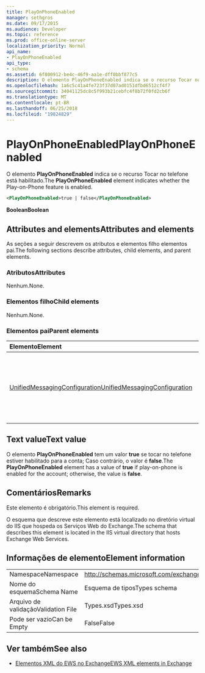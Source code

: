 ```yaml
---
title: PlayOnPhoneEnabled
manager: sethgros
ms.date: 09/17/2015
ms.audience: Developer
ms.topic: reference
ms.prod: office-online-server
localization_priority: Normal
api_name:
- PlayOnPhoneEnabled
api_type:
- schema
ms.assetid: 6f800912-be4c-46f9-aa1e-dff0bbf877c5
description: O elemento PlayOnPhoneEnabled indica se o recurso Tocar no telefone está habilitado.
ms.openlocfilehash: 1a6c5c41a4fe723f37d07ad0151dfbd6512cf4f7
ms.sourcegitcommit: 34041125dc8c5f993b21cebfc4f8b72f0fd2cb6f
ms.translationtype: MT
ms.contentlocale: pt-BR
ms.lasthandoff: 06/25/2018
ms.locfileid: "19824829"
---
```

# <a name="playonphoneenabled"></a><span data-ttu-id="1d623-103">PlayOnPhoneEnabled</span><span class="sxs-lookup"><span data-stu-id="1d623-103">PlayOnPhoneEnabled</span></span>

<span data-ttu-id="1d623-104">O elemento **PlayOnPhoneEnabled** indica se o recurso Tocar no telefone está habilitado.</span><span class="sxs-lookup"><span data-stu-id="1d623-104">The **PlayOnPhoneEnabled** element indicates whether the Play-on-Phone feature is enabled.</span></span> 
  
```XML
<PlayOnPhoneEnabled>true | false</PlayOnPhoneEnabled>
```

 <span data-ttu-id="1d623-105">**Boolean**</span><span class="sxs-lookup"><span data-stu-id="1d623-105">**Boolean**</span></span>
## <a name="attributes-and-elements"></a><span data-ttu-id="1d623-106">Attributes and elements</span><span class="sxs-lookup"><span data-stu-id="1d623-106">Attributes and elements</span></span>

<span data-ttu-id="1d623-107">As seções a seguir descrevem os atributos e elementos filho elementos pai.</span><span class="sxs-lookup"><span data-stu-id="1d623-107">The following sections describe attributes, child elements, and parent elements.</span></span>
  
### <a name="attributes"></a><span data-ttu-id="1d623-108">Atributos</span><span class="sxs-lookup"><span data-stu-id="1d623-108">Attributes</span></span>

<span data-ttu-id="1d623-109">Nenhum.</span><span class="sxs-lookup"><span data-stu-id="1d623-109">None.</span></span>
  
### <a name="child-elements"></a><span data-ttu-id="1d623-110">Elementos filho</span><span class="sxs-lookup"><span data-stu-id="1d623-110">Child elements</span></span>

<span data-ttu-id="1d623-111">Nenhum.</span><span class="sxs-lookup"><span data-stu-id="1d623-111">None.</span></span>
  
### <a name="parent-elements"></a><span data-ttu-id="1d623-112">Elementos pai</span><span class="sxs-lookup"><span data-stu-id="1d623-112">Parent elements</span></span>

|<span data-ttu-id="1d623-113">**Elemento**</span><span class="sxs-lookup"><span data-stu-id="1d623-113">**Element**</span></span>|<span data-ttu-id="1d623-114">**Descrição**</span><span class="sxs-lookup"><span data-stu-id="1d623-114">**Description**</span></span>|
|:-----|:-----|
|[<span data-ttu-id="1d623-115">UnifiedMessagingConfiguration</span><span class="sxs-lookup"><span data-stu-id="1d623-115">UnifiedMessagingConfiguration</span></span>](unifiedmessagingconfiguration.md) <br/> |<span data-ttu-id="1d623-116">Contém informações de configuração para o serviço de Unificação de mensagens.</span><span class="sxs-lookup"><span data-stu-id="1d623-116">Contains configuration information for the Unified Messaging service.</span></span>  <br/> |
   
## <a name="text-value"></a><span data-ttu-id="1d623-117">Text value</span><span class="sxs-lookup"><span data-stu-id="1d623-117">Text value</span></span>

<span data-ttu-id="1d623-118">O elemento **PlayOnPhoneEnabled** tem um valor **true** se tocar no telefone estiver habilitado para a conta; Caso contrário, o valor é **false**.</span><span class="sxs-lookup"><span data-stu-id="1d623-118">The **PlayOnPhoneEnabled** element has a value of **true** if play-on-phone is enabled for the account; otherwise, the value is **false**.</span></span>
  
## <a name="remarks"></a><span data-ttu-id="1d623-119">Comentários</span><span class="sxs-lookup"><span data-stu-id="1d623-119">Remarks</span></span>

<span data-ttu-id="1d623-120">Este elemento é obrigatório.</span><span class="sxs-lookup"><span data-stu-id="1d623-120">This element is required.</span></span>
  
<span data-ttu-id="1d623-121">O esquema que descreve este elemento está localizado no diretório virtual do IIS que hospeda os Serviços Web do Exchange.</span><span class="sxs-lookup"><span data-stu-id="1d623-121">The schema that describes this element is located in the IIS virtual directory that hosts Exchange Web Services.</span></span>
  
## <a name="element-information"></a><span data-ttu-id="1d623-122">Informações de elemento</span><span class="sxs-lookup"><span data-stu-id="1d623-122">Element information</span></span>

|||
|:-----|:-----|
|<span data-ttu-id="1d623-123">Namespace</span><span class="sxs-lookup"><span data-stu-id="1d623-123">Namespace</span></span>  <br/> |http://schemas.microsoft.com/exchange/services/2006/types  <br/> |
|<span data-ttu-id="1d623-124">Nome do esquema</span><span class="sxs-lookup"><span data-stu-id="1d623-124">Schema Name</span></span>  <br/> |<span data-ttu-id="1d623-125">Esquema de tipos</span><span class="sxs-lookup"><span data-stu-id="1d623-125">Types schema</span></span>  <br/> |
|<span data-ttu-id="1d623-126">Arquivo de validação</span><span class="sxs-lookup"><span data-stu-id="1d623-126">Validation File</span></span>  <br/> |<span data-ttu-id="1d623-127">Types.xsd</span><span class="sxs-lookup"><span data-stu-id="1d623-127">Types.xsd</span></span>  <br/> |
|<span data-ttu-id="1d623-128">Pode ser vazio</span><span class="sxs-lookup"><span data-stu-id="1d623-128">Can be Empty</span></span>  <br/> |<span data-ttu-id="1d623-129">False</span><span class="sxs-lookup"><span data-stu-id="1d623-129">False</span></span>  <br/> |
   
## <a name="see-also"></a><span data-ttu-id="1d623-130">Ver também</span><span class="sxs-lookup"><span data-stu-id="1d623-130">See also</span></span>



- [<span data-ttu-id="1d623-131">Elementos XML do EWS no Exchange</span><span class="sxs-lookup"><span data-stu-id="1d623-131">EWS XML elements in Exchange</span></span>](ews-xml-elements-in-exchange.md)

